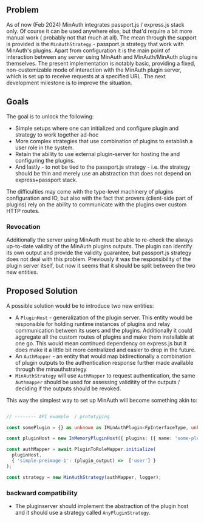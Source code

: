 ## Problem
As of now (Feb 2024) MinAuth integrates passport.js / express.js stack only. Of course it can be used anywhere else, but that'd require a bit more manual work ( probably not that much at all).
The mean through the support is provided is the `MinAuthStrategy` - passport.js strategy that work with MinAuth's plugins. Apart from configuration it is the main point of interaction between any server using MinAuth and MinAuth/MinAuth plugins themselves.
The present implementation is notably basic, providing a fixed, non-customizable mode of interaction with the MinAuth plugin server, which is set up to receive requests at a specified URL.
The next development milestone is to improve the situation.


## Goals

The goal is to unlock the following:
- Simple setups where one can initialized and configure plugin and strategy to work together ad-hoc
- More complex strategies that use combination of plugins to establish a user role in the system.
- Retain the ability to use external plugin-server for hosting the and configuring the plugins.
- And lastly - to not be tied to the passport.js strategy - i.e. the strategy should be thin and merely use an abstraction that does not depend on express+passport stack.

The difficulties may come with the type-level machinery of plugins configuration and IO, but also with the fact that provers (client-side part of plugins) rely on the ability to communicate with the plugins over custom HTTP routes.

### Revocation

Additionally the server using MinAuth must be able to re-check the always up-to-date validity of the MinAuth plugins outputs.
The plugin can identify its own output and provide the validity guarantee, but passport.js strategy does not deal with this problem.
Previously it was the responsibility of the plugin server itself, but now it seems that it should be split between the two new entities.

## Proposed Solution

A possible solution would be to introduce two new entities:
- A `PluginHost` - generalization of the plugin server. This entity would be responsible for holding runtime instances of plugins and relay communication between its users and the plugins. Additionally it could aggregate all the custom routes of plugins and make them installable at one go. This would mean continued dependency on express.js but it does make it a little bit more centralized and easier to drop in the future.
- An `AuthMapper` - an entity that would map bidirectionally a combination of plugin outputs to the authentication response further made available through the minauthstrategy
- `MinAuthStrategy` will use `AuthMapper` to request authentication, the same `Authmapper` should be used for assessing validitity of the outputs / deciding if the outputs should be revoked.

This way the simplest way to set up MinAuth will become something akin to: 

```typescript

// -------- API example  / prototyping

const somePlugin = {} as unknown as IMinAuthPlugin<FpInterfaceType, unknown, unknown>;

const pluginHost = new InMemoryPluginHost({ plugins: [{ name: 'some-plugin-1', plugin: somePlugin }] });

const authMapper = await PluginToRoleMapper.initialize(
  pluginHost,
  { 'simple-preimage-1': (plugin_output) =>  ['user'] }
);

const strategy = new MinAuthStrategy(authMapper, logger);

```




### backward compatibility
- The pluginserver should implement the abstraction of the plugin host and it should use a strategy called `AnyPluginStrategy`.
